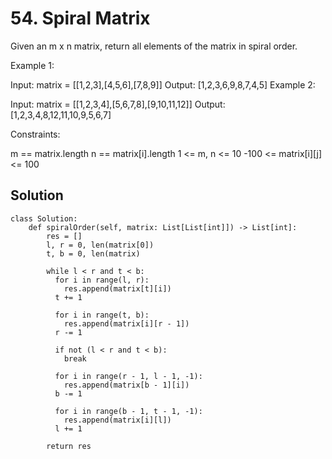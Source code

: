 # 54. Spiral Matrix
Given an m x n matrix, return all elements of the matrix in spiral order.

 

Example 1:


Input: matrix = [[1,2,3],[4,5,6],[7,8,9]]
Output: [1,2,3,6,9,8,7,4,5]
Example 2:


Input: matrix = [[1,2,3,4],[5,6,7,8],[9,10,11,12]]
Output: [1,2,3,4,8,12,11,10,9,5,6,7]
 

Constraints:

m == matrix.length
n == matrix[i].length
1 <= m, n <= 10
-100 <= matrix[i][j] <= 100

## Solution
```
class Solution:
    def spiralOrder(self, matrix: List[List[int]]) -> List[int]:
        res = []
        l, r = 0, len(matrix[0])
        t, b = 0, len(matrix)

        while l < r and t < b:
          for i in range(l, r):
            res.append(matrix[t][i])
          t += 1

          for i in range(t, b):
            res.append(matrix[i][r - 1])
          r -= 1

          if not (l < r and t < b):
            break
          
          for i in range(r - 1, l - 1, -1):
            res.append(matrix[b - 1][i])
          b -= 1

          for i in range(b - 1, t - 1, -1):
            res.append(matrix[i][l])
          l += 1
        
        return res

```